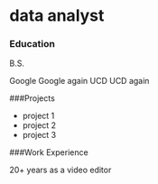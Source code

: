 # data analyst

### Education

B.S.

Google
Google again
UCD
UCD again

###Projects

- project 1
- project 2
- project 3

###Work Experience

20+ years as a video editor
